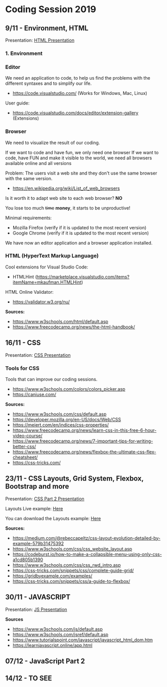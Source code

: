 # Coding Session 2019

## 9/11 - Environment, HTML

Presentation: [HTML Presentation](powerpoint/HTML.pdf)

### 1. Environment

### Editor

We need an application to code, to help us find the problems with the different syntaxes and to simplify our life.

- https://code.visualstudio.com/ (Works for Windows, Mac, Linux)

User guide:

- https://code.visualstudio.com/docs/editor/extension-gallery (Extensions)

### Browser

We need to visualize the result of our coding.

If we want to code and have fun, we only need one browser
If we want to code, have FUN and make it visible to the world, we need all browsers available online and all versions

Problem: The users visit a web site and they don't use the same browser with the same version.

- https://en.wikipedia.org/wiki/List_of_web_browsers 

Is it worth it to adapt web site to each web browser? **NO**

You lose too much ~~time~~ **money**, it starts to be unproductive!

Minimal requirements:

- Mozilla Firefox (verify if it is updated to the most recent version)
- Google Chrome (verify if it is updated to the most recent version)

We have now an editor application and a browser application installed.

### HTML (HyperText Markup Language)

Cool extensions for Visual Studio Code:

- HTMLHint (https://marketplace.visualstudio.com/items?itemName=mkaufman.HTMLHint)

HTML Online Validator:

- https://validator.w3.org/nu/

**Sources:**

- https://www.w3schools.com/html/default.asp
- https://www.freecodecamp.org/news/the-html-handbook/

## 16/11 - CSS

Presentation: [CSS Presentation](powerpoint/CSS.pdf)

### Tools for CSS

Tools that can improve our coding sessions.

- https://www.w3schools.com/colors/colors_picker.asp
- https://caniuse.com/

**Sources:**

- https://www.w3schools.com/css/default.asp
- https://developer.mozilla.org/en-US/docs/Web/CSS
- https://meiert.com/en/indices/css-properties/
- https://www.freecodecamp.org/news/learn-css-in-this-free-6-hour-video-course/
- https://www.freecodecamp.org/news/7-important-tips-for-writing-better-css/
- https://www.freecodecamp.org/news/flexbox-the-ultimate-css-flex-cheatsheet/
- https://css-tricks.com/

## 23/11 - CSS Layouts, Grid System, Flexbox, Bootstrap and more

Presentation: [CSS Part 2 Presentation](powerpoint/CSS_part2.pdf)

Layouts Live example: [Here](project_second_week/index.html)

You can download the Layouts example: [Here](project_second_week.zip)


**Sources:**

- https://medium.com/@rebeccapeltz/css-layout-evolution-detailed-by-example-579b31475392
- https://www.w3schools.com/css/css_website_layout.asp
- https://codeburst.io/how-to-make-a-collapsible-menu-using-only-css-a1cd805b1390
- https://www.w3schools.com/css/css_rwd_intro.asp
- https://css-tricks.com/snippets/css/complete-guide-grid/
- https://gridbyexample.com/examples/
- https://css-tricks.com/snippets/css/a-guide-to-flexbox/

## 30/11 - JAVASCRIPT

Presentation: [JS Presentation](powerpoint/JS.pdf)

**Sources**

- https://www.w3schools.com/js/default.asp
- https://www.w3schools.com/jsref/default.asp
- https://www.tutorialspoint.com/javascript/javascript_html_dom.htm
- https://learnjavascript.online/app.html

## 07/12 - JavaScript Part 2 

## 14/12 - TO SEE
